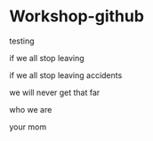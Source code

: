 # Workshop-github
testing

if we all stop leaving

if we all stop leaving accidents

we will never get that far

who we are

your mom

